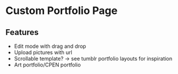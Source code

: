 # Custom Portfolio Page

## Features

- Edit mode with drag and drop
- Upload pictures with url
- Scrollable template? -> see tumblr portfolio layouts for inspiration
- Art portfolio/CPEN portfolio

